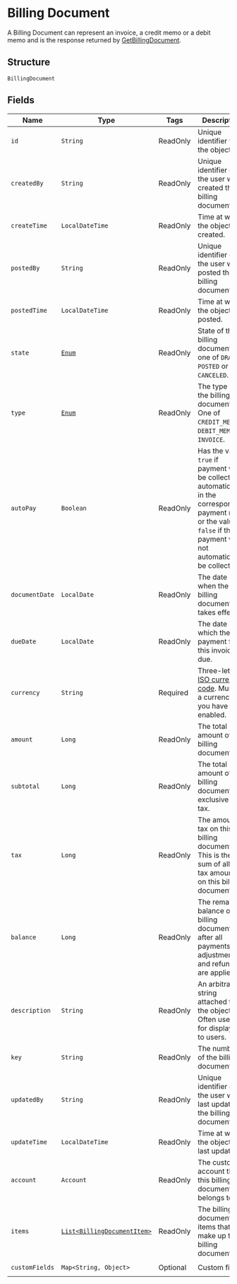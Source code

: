 
# Billing Document

A Billing Document can represent an invoice, a credit memo or a debit memo and is the response returned by [GetBillingDocument](/doc/billing-document-api.md#get-billing-document).

## Structure

`BillingDocument`

## Fields

| Name | Type | Tags | Description | Getter |
|  --- | --- | --- | --- | --- |
| `id` | `String` | ReadOnly | Unique identifier for the object. | String getId() |
| `createdBy` | `String` | ReadOnly | Unique identifier of the user who created the billing document. | String getCreatedBy() |
| `createTime` | `LocalDateTime` | ReadOnly | Time at which the object was created. | LocalDateTime getCreateTime() |
| `postedBy` | `String` | ReadOnly | Unique identifier of the user who posted the billing document. | String getPostedBy() |
| `postedTime` | `LocalDateTime` | ReadOnly | Time at which the object was posted. | LocalDateTime getPostedTime() |
| `state` | [`Enum`](/doc/models/billing-document-state.md) | ReadOnly | State of this billing document, one of `DRAFT`, `POSTED` or `CANCELED`. | String getState() |
| `type` | [`Enum`](/doc/models/billing-document-type.md) | ReadOnly | The type of the billing document. One of `CREDIT_MEMO`, `DEBIT_MEMO` or `INVOICE`.  | String getType() |
| `autoPay` | `Boolean` | ReadOnly | Has the value `true` if payment will be collected automatically in the corresponding payment run or the value `false` if the payment will not automatically be collected. | Boolean getAutoPay() |
| `documentDate` | `LocalDate` | ReadOnly | The date when the  billing document takes effect. | LocalDate getDocumentDate() |
| `dueDate` | `LocalDate` | ReadOnly | The date by which the payment for this invoice is due. | LocalDate getDueDate() |
| `currency` | `String` | Required | Three-letter [ISO currency code](https://www.iso.org/iso-4217-currency-codes.html). Must be a currency you have enabled. | `String getCurrency()`|
| `amount` | `Long` | ReadOnly | The total amount of the billing document. | Long getAmount() |
| `subtotal` | `Long` | ReadOnly | The total amount of the billing document exclusive of tax. | Long getSubtotal() |
| `tax` | `Long` | ReadOnly | The amount of tax on this billing document. This is the sum of all the tax amounts on this billing document. | Long getTax() |
| `balance` | `Long` | ReadOnly | The remaining balance of the billing document after all payments, adjustments, and refunds are applied. | Long getBalance() |
| `description` | `String` | ReadOnly | An arbitrary string attached to the object. Often useful for displaying to users. | String getDescription() |
| `key` | `String` | ReadOnly | The number of the billing document. | String getKey() |
| `updatedBy` | `String` | ReadOnly | Unique identifier of the user who last updated the billing document. | String getUpdatedBy() |
| `updateTime` | `LocalDateTime` | ReadOnly | Time at which the object was last updated. | LocalDateTime getUpdateTime() |
| `account` | `Account` | ReadOnly | The customer account that this billing document belongs to. | String getAccount() |
| `items` | [`List<BillingDocumentItem>`](/doc/models/billing-document-item.md) | ReadOnly | The billing document items that make up the billing document. | `List<BillingDocumentItem>` getItems() |
| `customFields` | `Map<String, Object>` | Optional | Custom fields. | `Map<String, Object> getCustomFields()`|
